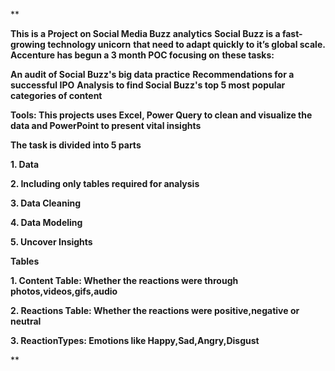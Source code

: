 **

**This is a Project on Social Media Buzz analytics**
**Social Buzz is a fast-growing technology unicorn** 
**that need to adapt quickly to it’s global scale.** 
**Accenture has begun a 3 month POC focusing on** 
**these tasks:**

**An audit of Social Buzz's big data practice** 
**Recommendations for a successful IPO**
**Analysis to find Social Buzz's top 5 most** 
**popular categories of content**


**Tools:
This projects uses Excel, Power Query to clean and visualize the data and PowerPoint to present vital insights**


**The task is divided into 5 parts**

**1. Data**

**2. Including only tables required for analysis**

**3. Data Cleaning**

**4. Data Modeling**

**5. Uncover Insights**



**Tables**


**1. Content Table: Whether the reactions were through photos,videos,gifs,audio**

**2. Reactions Table: Whether the reactions were positive,negative or neutral**

**3. ReactionTypes: Emotions like Happy,Sad,Angry,Disgust**
   
**
